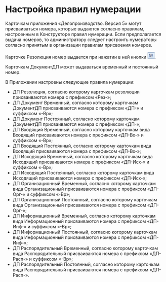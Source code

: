 # Настройка правил нумерации

Карточкам приложения «Делопроизводство. Версия 5» могут присваиваться номера, которые выдаются согласно правилам, настроенным в Конструкторе правил нумерации. Если предполагается выдача номеров, то администратору следует настроить нумераторы согласно принятым в организации правилам присвоения номеров. 

Карточке Резолюция номер выдается при нажатии в ней кнопки ![](img/Buttons/Number.png). 

Карточкам ДокументДП может выдаваться временный и постоянный номер.

В Приложении настроены следующие правила нумерации:

- ДП Резолюция, согласно которому карточкам резолюции присваиваются номера с префиксом «Рез-»;
- ДП Документ Временный, согласно которому карточкам ДокументДП присваиваются номера с префиксом «ДП-» и суффиксом «-Вр»;
- ДП Документ Постоянный, согласно которому карточкам ДокументДП присваиваются номера с префиксом «ДП-»;
- ДП Входящий Временный, согласно которому карточкам вида Входящий присваиваются номера с префиксом «ДП-Вх-» и суффиксом «-Вр»;
- ДП Входящий Постоянный, согласно которому карточкам вида Входящий присваиваются номера с префиксом «ДП-Вх-»;
- ДП Исходящий Временный, согласно которому карточкам вида Исходящий присваиваются номера с префиксом «ДП-Исх-» и суффиксом «-Вр»;
- ДП Исходящий Постоянный, согласно которому карточкам вида Исходящий присваиваются номера с префиксом «ДП-Исх-»;
- ДП Организационный Временный, согласно которому карточкам вида Организационный присваиваются номера с префиксом «ДП-Орг-» и суффиксом «-Вр»;
- ДП Организационный Постоянный, согласно которому карточкам вида Организационный присваиваются номера с префиксом «ДП-Орг-»;
- ДП Информационный Временный, согласно которому карточкам вида Информационный присваиваются номера с префиксом «ДП-Инф-» и суффиксом «-Вр»;
- ДП Информационный Постоянный, согласно которому карточкам вида Информационный присваиваются номера с префиксом «ДП-Инф-»;
- ДП Распорядительный Временный, согласно которому карточкам вида Распорядительный присваиваются номера с префиксом «ДП-Расп-» и суффиксом «-Вр»;
- ДП Распорядительный Постоянный, согласно которому карточкам вида Распорядительный присваиваются номера с префиксом «ДП-Расп-».